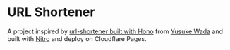 # URL Shortener

A project inspired by [url-shortener built with Hono](https://github.com/yusukebe/url-shortener) from [Yusuke Wada](https://github.com/yusukebe) and built with [Nitro](https://nitro.unjs.io) and deploy on Cloudflare Pages.
